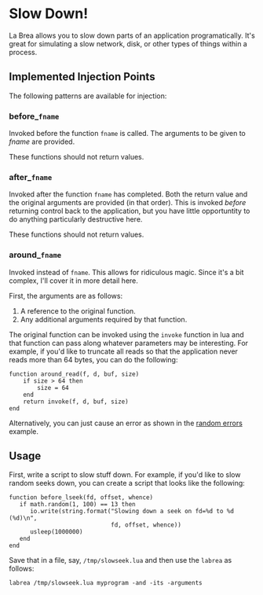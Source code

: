 # Slow Down!

La Brea allows you to slow down parts of an application
programatically.  It's great for simulating a slow network, disk, or
other types of things within a process.

## Implemented Injection Points

The following patterns are available for injection:

### before_`fname`

Invoked before the function `fname` is called.  The arguments to be
given to *fname* are provided.

These functions should not return values.

### after_`fname`

Invoked after the function `fname` has completed.  Both the return
value and the original arguments are provided (in that order).  This
is invoked *before* returning control back to the application, but you
have little opportuntity to do anything particularly destructive here.

These functions should not return values.

### around_`fname`

Invoked instead of `fname`.  This allows for ridiculous magic.  Since
it's a bit complex, I'll cover it in more detail here.

First, the arguments are as follows:

1. A reference to the original function.
2. Any additional arguments required by that function.

The original function can be invoked using the `invoke` function in
lua and that function can pass along whatever parameters may be
interesting.  For example, if you'd like to truncate all reads so that
the application never reads more than 64 bytes, you can do the
following:

    function around_read(f, d, buf, size)
        if size > 64 then
            size = 64
        end
        return invoke(f, d, buf, size)
    end

Alternatively, you can just cause an error as shown in the
[random errors][re] example.

## Usage

First, write a script to slow stuff down.  For example, if you'd like
to slow random seeks down, you can create a script that looks like the
following:

    function before_lseek(fd, offset, whence)
       if math.random(1, 100) == 13 then
          io.write(string.format("Slowing down a seek on fd=%d to %d (%d)\n",
                                 fd, offset, whence))
          usleep(1000000)
       end
    end

Save that in a file, say, `/tmp/slowseek.lua` and then use the
`labrea` as follows:

    labrea /tmp/slowseek.lua myprogram -and -its -arguments

[re]: https://github.com/dustin/labrea/blob/master/examples/randomerrors.lua
